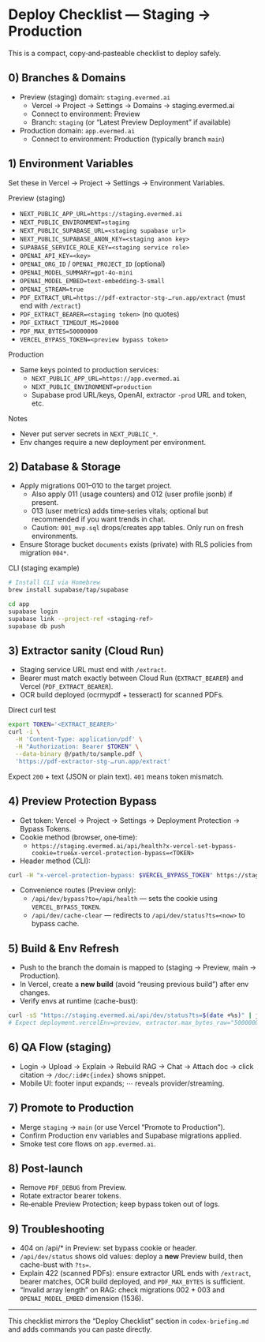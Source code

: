 # Deploy Checklist — Staging → Production

This is a compact, copy‑and‑pasteable checklist to deploy safely.

## 0) Branches & Domains

- Preview (staging) domain: `staging.evermed.ai`
  - Vercel → Project → Settings → Domains → staging.evermed.ai
  - Connect to environment: Preview
  - Branch: `staging` (or “Latest Preview Deployment” if available)
- Production domain: `app.evermed.ai`
  - Connect to environment: Production (typically branch `main`)

## 1) Environment Variables

Set these in Vercel → Project → Settings → Environment Variables.

Preview (staging)
- `NEXT_PUBLIC_APP_URL=https://staging.evermed.ai`
- `NEXT_PUBLIC_ENVIRONMENT=staging`
- `NEXT_PUBLIC_SUPABASE_URL=<staging supabase url>`
- `NEXT_PUBLIC_SUPABASE_ANON_KEY=<staging anon key>`
- `SUPABASE_SERVICE_ROLE_KEY=<staging service role>`
- `OPENAI_API_KEY=<key>`
- `OPENAI_ORG_ID` / `OPENAI_PROJECT_ID` (optional)
- `OPENAI_MODEL_SUMMARY=gpt-4o-mini`
- `OPENAI_MODEL_EMBED=text-embedding-3-small`
- `OPENAI_STREAM=true`
- `PDF_EXTRACT_URL=https://pdf-extractor-stg-…run.app/extract` (must end with `/extract`)
- `PDF_EXTRACT_BEARER=<staging token>` (no quotes)
- `PDF_EXTRACT_TIMEOUT_MS=20000`
- `PDF_MAX_BYTES=50000000`
- `VERCEL_BYPASS_TOKEN=<preview bypass token>`

Production
- Same keys pointed to production services:
  - `NEXT_PUBLIC_APP_URL=https://app.evermed.ai`
  - `NEXT_PUBLIC_ENVIRONMENT=production`
  - Supabase prod URL/keys, OpenAI, extractor `-prod` URL and token, etc.

Notes
- Never put server secrets in `NEXT_PUBLIC_*`.
- Env changes require a new deployment per environment.

## 2) Database & Storage

- Apply migrations 001–010 to the target project.
  - Also apply 011 (usage counters) and 012 (user profile jsonb) if present.
  - 013 (user metrics) adds time‑series vitals; optional but recommended if you want trends in chat.
  - Caution: `001_mvp.sql` drops/creates app tables. Only run on fresh environments.
- Ensure Storage bucket `documents` exists (private) with RLS policies from migration `004*`.

CLI (staging example)
```bash
# Install CLI via Homebrew
brew install supabase/tap/supabase

cd app
supabase login
supabase link --project-ref <staging-ref>
supabase db push
```

## 3) Extractor sanity (Cloud Run)

- Staging service URL must end with `/extract`.
- Bearer must match exactly between Cloud Run (`EXTRACT_BEARER`) and Vercel (`PDF_EXTRACT_BEARER`).
- OCR build deployed (ocrmypdf + tesseract) for scanned PDFs.

Direct curl test
```bash
export TOKEN='<EXTRACT_BEARER>'
curl -i \
  -H 'Content-Type: application/pdf' \
  -H "Authorization: Bearer $TOKEN" \
  --data-binary @/path/to/sample.pdf \
  'https://pdf-extractor-stg-…run.app/extract'
```
Expect `200` + text (JSON or plain text). `401` means token mismatch.

## 4) Preview Protection Bypass

- Get token: Vercel → Project → Settings → Deployment Protection → Bypass Tokens.
- Cookie method (browser, one‑time):
  - `https://staging.evermed.ai/api/health?x-vercel-set-bypass-cookie=true&x-vercel-protection-bypass=<TOKEN>`
- Header method (CLI):
```bash
curl -H "x-vercel-protection-bypass: $VERCEL_BYPASS_TOKEN" https://staging.evermed.ai/api/health
```
- Convenience routes (Preview only):
  - `/api/dev/bypass?to=/api/health` — sets the cookie using `VERCEL_BYPASS_TOKEN`.
  - `/api/dev/cache-clear` — redirects to `/api/dev/status?ts=<now>` to bypass cache.

## 5) Build & Env Refresh

- Push to the branch the domain is mapped to (staging → Preview, main → Production).
- In Vercel, create a **new build** (avoid “reusing previous build”) after env changes.
- Verify envs at runtime (cache-bust):
```bash
curl -sS "https://staging.evermed.ai/api/dev/status?ts=$(date +%s)" | jq .
# Expect deployment.vercelEnv=preview, extractor.max_bytes_raw="50000000"
```

## 6) QA Flow (staging)

- Login → Upload → Explain → Rebuild RAG → Chat → Attach doc → click citation → `/doc/:id#c{index}` shows snippet.
- Mobile UI: footer input expands; ⋯ reveals provider/streaming.

## 7) Promote to Production

- Merge `staging` → `main` (or use Vercel “Promote to Production”).
- Confirm Production env variables and Supabase migrations applied.
- Smoke test core flows on `app.evermed.ai`.

## 8) Post‑launch

- Remove `PDF_DEBUG` from Preview.
- Rotate extractor bearer tokens.
- Re‑enable Preview Protection; keep bypass token out of logs.

## 9) Troubleshooting

- 404 on /api/* in Preview: set bypass cookie or header.
- `/api/dev/status` shows old values: deploy a **new** Preview build, then cache-bust with `?ts=`.
- Explain 422 (scanned PDFs): ensure extractor URL ends with `/extract`, bearer matches, OCR build deployed, and `PDF_MAX_BYTES` is sufficient.
- “Invalid array length” on RAG: check migrations 002 + 003 and `OPENAI_MODEL_EMBED` dimension (1536).

---

This checklist mirrors the “Deploy Checklist” section in `codex-briefing.md` and adds commands you can paste directly.
